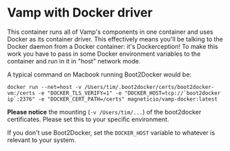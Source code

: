 # Vamp with Docker driver

This container runs all of Vamp's components in one container and uses Docker as its container driver. This effectively means you'll be talking to the Docker daemon from a Docker container: it's Dockerception! To make this work you have to pass in some Docker environment variables to the container and run in it in "host" network mode.

A typical command on Macbook running Boot2Docker would be:


```
docker run --net=host -v /Users/tim/.boot2docker/certs/boot2docker-vm:/certs -e "DOCKER_TLS_VERIFY=1" -e "DOCKER_HOST=tcp://`boot2docker ip`:2376" -e "DOCKER_CERT_PATH=/certs" magneticio/vamp-docker:latest
```

**Please notice** the mounting (`-v /Users/tim/...`) of the boot2docker certificates. Please set this to your specific environment.

If you don't use Boot2Docker, set the `DOCKER_HOST` variable to whatever is relevant to your system.